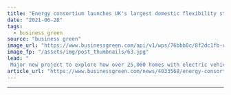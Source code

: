 ```yaml
---
title: "Energy consortium launches UK's largest domestic flexibility study"
date: "2021-06-28"
tags: 
  - business green
source: "business green"
image_url: "https://www.businessgreen.com/api/v1/wps/76bbb0c/8f2dc1fb-df8d-401f-a540-153bf7c27857/4/Octopus-Energy-Agile-185x114.jpg"
image_fp: "/assets/img/post_thumbnails/63.jpg"
lead: "
 Major new project to explore how over 25,000 homes with electric vehicles, heat pumps, and home batteries can help support a greener grid ..."
article_url: "https://www.businessgreen.com/news/4033568/energy-consortium-launches-uk-largest-domestic-flexibility-study"
---
```


---
